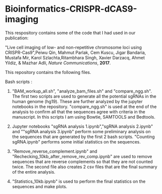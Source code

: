 # Bioinformatics-CRISPR-dCAS9-imaging
This respository contains some of the code that I had used in our publication:

"Live cell imaging of low- and non-repetitive chromosome loci using CRISPR-Cas9",Peiwu Qin, Mahmut Parlak, Cem Kuscu, Jigar Bandaria, Mustafa Mir, Karol Szlachta,Ritambhara Singh, Xavier Darzacq, Ahmet Yildiz, & Mazhar Adli, *Nature Communications*, **2017**.

This repository contains the following files.

Bash scripts :
1. "BAM_workup_all.sh", "analyze_bam_files.sh" and "compare_ngg.sh". The first two scripts are used to generate all the potential sgRNAs in the human genome (hg19). These are further analyzed by the jupyter notebooks in the repository. "compare_ngg.sh" is used at the end of the analysis to confirm all that the sequences agree with criteria in the manuscript. In this scripts I am using Bowtie, SAMTOOLS and Bedtools.

2. Jupyter notebooks "sgRNA analysis 1.ipynb","sgRNA analysis 2.ipynb" and ""sgRNA analysis 3.ipynb" perform some preliminary analysis on the sequences that are generated by the first 2 bash scripts. "Counting sgRNA.ipynb" performs some initial statistics on the sequences.

3. "Remove_reverse_complement.ipynb" and "Rechecking_10kb_after_remove_rev_comp.ipynb" are used to remove sequences that are reverse complements so that they are not counted twice. The second file also creates 2 csv files that are the final summary of the entire analysis.

4. "Statistics_10kb.ipynb" is used to perform the final statistics on the sequences and make plots.
